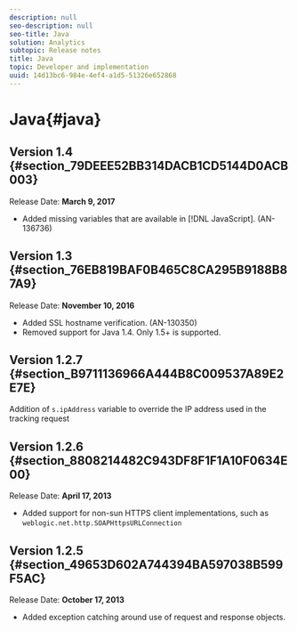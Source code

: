 ```yaml
---
description: null
seo-description: null
seo-title: Java
solution: Analytics
subtopic: Release notes
title: Java
topic: Developer and implementation
uuid: 14d13bc6-984e-4ef4-a1d5-51326e652868
---
```


# Java{#java}

## Version 1.4 {#section_79DEEE52BB314DACB1CD5144D0ACB003}

Release Date: **March 9, 2017**

* Added missing variables that are available in [!DNL JavaScript]. (AN-136736)

## Version 1.3 {#section_76EB819BAF0B465C8CA295B9188B87A9}

Release Date: **November 10, 2016**

* Added SSL hostname verification. (AN-130350) 
* Removed support for Java 1.4. Only 1.5+ is supported.

## Version 1.2.7 {#section_B9711136966A444B8C009537A89E2E7E}

Addition of `s.ipAddress` variable to override the IP address used in the tracking request

## Version 1.2.6 {#section_8808214482C943DF8F1F1A10F0634E00}

Release Date: **April 17, 2013**

* Added support for non-sun HTTPS client implementations, such as `weblogic.net.http.SOAPHttpsURLConnection`

## Version 1.2.5 {#section_49653D602A744394BA597038B599F5AC}

Release Date: **October 17, 2013**

* Added exception catching around use of request and response objects.

